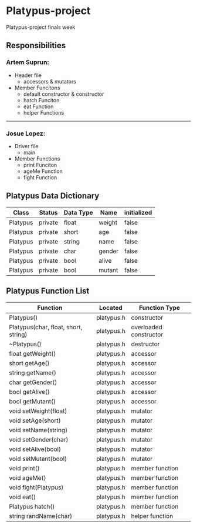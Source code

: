 # Platypus-project
Platypus-project finals week


## Responsibilities
### Artem Suprun:
- Header file
  - accessors & mutators
- Member Funcitons
  - default constructor & constructor
  - hatch Funciton
  - eat Function
  - helper Functions
<hr />


### Josue Lopez:
- Driver file
  - main
- Member Functions
  - print Funciton
  - ageMe Function
  - fight Function
  

## Platypus Data Dictionary
| Class | Status | Data Type | Name | initialized |
| --- | --- | --- | --- | --- | 
| Platypus | private | float | weight | false |
| Platypus | private | short | age | false |
| Platypus | private | string | name | false |
| Platypus | private | char | gender | false |
| Platypus | private | bool | alive | false |
| Platypus | private | bool | mutant | false |


## Platypus Function List
| Function | Located | Function Type |
| --- | --- | --- |
| Platypus() | platypus.h | constructor |
| Platypus(char, float, short, string) | platypus.h | overloaded constructor |
| ~Platypus() | platypus.h | destructor |
| float getWeight() | platypus.h | accessor |
| short getAge() | platypus.h | accessor |
| string getName() | platypus.h | accessor |
| char getGender() | platypus.h | accessor |
| bool getAlive() | platypus.h | accessor |
| bool getMutant() | platypus.h | accessor |
| void setWeight(float) | platypus.h | mutator |
| void setAge(short) | platypus.h | mutator |
| void setName(string) | platypus.h | mutator |
| void setGender(char) | platypus.h | mutator |
| void setAlive(bool) | platypus.h | mutator |
| void setMutant(bool) | platypus.h | mutator |
| void print() | platypus.h | member function |
| void ageMe() | platypus.h | member function |
| void fight(Platypus) | platypus.h | member function |
| void eat() | platypus.h | member function |
| Platypus hatch() | platypus.h | member function |
| string randName(char) | platypus.h | helper function
